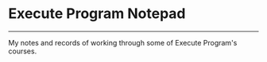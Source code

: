 # Execute Program Notepad

---

My notes and records of working through some of Execute Program's courses. 


